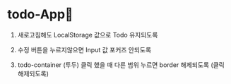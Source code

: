 # todo-App🖤

1. 새로고침해도 LocalStorage 값으로 Todo 유지되도록

2. 수정 버튼을 누르지않으면 Input 값 포커즈 안되도록

3. todo-container (투두) 클릭 했을 때 다른 범위 누르면 border 해제되도록 (클릭해제되도록)
